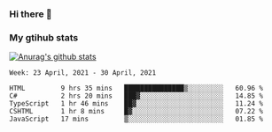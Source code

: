 ### Hi there 👋

### My gtihub stats

[![Anurag's github stats](https://github-readme-stats.vercel.app/api?username=gaozhidong)](https://github.com/gaozhidong/github-readme-stats)

<!--START_SECTION:waka-->
```text
Week: 23 April, 2021 - 30 April, 2021

HTML         9 hrs 35 mins   ███████████████▒░░░░░░░░░   60.96 % 
C#           2 hrs 20 mins   ███▓░░░░░░░░░░░░░░░░░░░░░   14.85 % 
TypeScript   1 hr 46 mins    ██▓░░░░░░░░░░░░░░░░░░░░░░   11.24 % 
CSHTML       1 hr 8 mins     █▓░░░░░░░░░░░░░░░░░░░░░░░   07.22 % 
JavaScript   17 mins         ▒░░░░░░░░░░░░░░░░░░░░░░░░   01.85 % 
```
<!--END_SECTION:waka-->